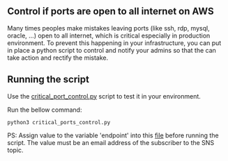 ## Control if ports are open to all internet on AWS

Many times peoples make mistakes leaving ports (like ssh, rdp, mysql, oracle, ...) open to all internet, which is critical especially in production environment.
To prevent this happening in your infrastructure, you can put in place a python script to control and notify your admins so that the can take action and rectify the mistake.

## Running the script

Use the [critical_port_control.py](https://github.com/boubakr09/critical_ports_control/blob/master/critical_ports_control.py) script to test it in your environment.

Run the bellow command:

```
python3 critical_ports_control.py
```

PS: Assign value to the variable 'endpoint' into this [file](https://github.com/boubakr09/critical_ports_control/blob/master/critical_ports_control.py) before running the script. The value must be an email address of the subscriber to the SNS topic.

